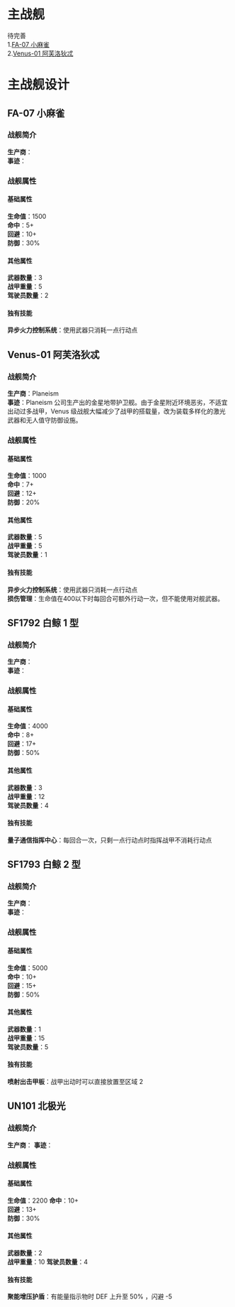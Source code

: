 
# 主战舰
待完善  
1.[FA-07 小麻雀](##FA-07-小麻雀)  
2.[Venus-01 阿芙洛狄忒](##Venus-01-阿芙洛狄忒)
# 主战舰设计
## FA-07 小麻雀
### 战舰简介
**生产商**：  
**事迹**：
### 战舰属性
#### 基础属性
**生命值**：1500  
**命中**：5+  
**回避**：10+  
**防御**：30%  
#### 其他属性
**武器数量**：3  
**战甲重量**：5  
**驾驶员数量**：2  
#### 独有技能
**异步火力控制系统**：使用武器只消耗一点行动点

## Venus-01 阿芙洛狄忒
### 战舰简介
**生产商**：Planeism   
**事迹**：Planeism 公司生产出的金星地带护卫舰。由于金星附近环境恶劣，不适宜出动过多战甲，Venus 级战舰大幅减少了战甲的搭载量，改为装载多样化的激光武器和无人值守防御设施。
### 战舰属性
#### 基础属性
**生命值**：1000  
**命中**：7+  
**回避**：12+  
**防御**：20%  
#### 其他属性
**武器数量**：5  
**战甲重量**：5  
**驾驶员数量**：1  
#### 独有技能
**异步火力控制系统**：使用武器只消耗一点行动点  
**损伤管理**：生命值在400以下时每回合可额外行动一次，但不能使用对舰武器。

## SF1792 白鲸 1 型
### 战舰简介
**生产商**：   
**事迹**：  
### 战舰属性
#### 基础属性
**生命值**：4000  
**命中**：8+  
**回避**：17+  
**防御**：50%
#### 其他属性
**武器数量**：3  
**战甲重量**：12  
**驾驶员数量**：4  
#### 独有技能
**量子通信指挥中心**：每回合一次，只剩一点行动点时指挥战甲不消耗行动点

## SF1793 白鲸 2 型
### 战舰简介
**生产商**：  
**事迹**：  
### 战舰属性
#### 基础属性
**生命值**：5000  
**命中**：10+  
**回避**：15+  
**防御**：50%
#### 其他属性
**武器数量**：1  
**战甲重量**：15  
**驾驶员数量**：5
#### 独有技能
**喷射出击甲板**：战甲出动时可以直接放置至区域 2

## UN101 北极光
### 战舰简介
**生产商**： 
**事迹**：
### 战舰属性
#### 基础属性
**生命值**：2200
**命中**：10+  
**回避**：13+  
**防御**：30%
#### 其他属性
**武器数量**：2  
**战甲重量**：10 
**驾驶员数量**：4
#### 独有技能
**聚能增压护盾**：有能量指示物时 DEF 上升至 50% ，闪避 -5

